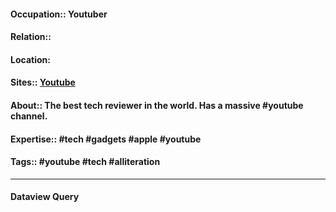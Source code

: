 #### Occupation:: Youtuber
#### Relation::
#### Location:
#### Sites:: [Youtube](https://www.youtube.com/user/marquesbrownlee)
#### About:: The best tech reviewer in the world. Has a massive #youtube channel.
#### Expertise:: #tech #gadgets #apple #youtube
#### Tags:: #youtube #tech #alliteration

---
#### Dataview Query
```dataview
```